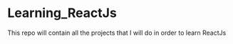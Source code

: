 # Learning_ReactJs
This repo will contain all the projects that I will do in order to learn ReactJs
